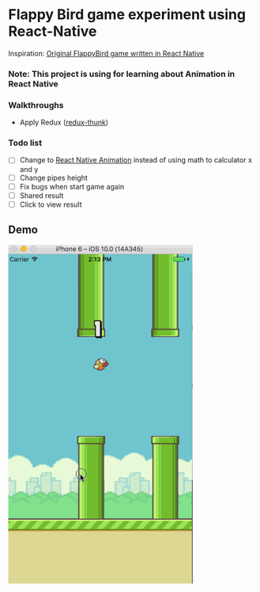 # Flappy Bird game experiment using React-Native

Inspiration: [Original FlappyBird game written in React Native](https://github.com/GeekyAnts/FlappyBird-ReactNative)

### Note: This project is using for learning about Animation in React Native

### Walkthroughs
- Apply Redux ([redux-thunk](https://github.com/gaearon/redux-thunk)) 

### Todo list
- [ ] Change to [React Native Animation](https://facebook.github.io/react-native/docs/animations.html) instead of using math to calculator x and y
- [ ] Change pipes height
- [ ] Fix bugs when start game again
- [ ] Shared result
- [ ] Click to view result

## Demo

![Image](flappyBird.gif)
